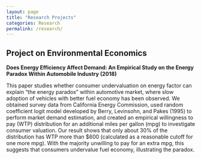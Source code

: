 ```yaml
---
layout: page
title: "Research Projects"
categories: Research
permalink: /research/
---
```


## Project on Environmental Economics

**Does Energy Efficiency Affect Demand: An Empirical Study on the Energy Paradox Within Automobile Industry (2018)**

This paper studies whether consumer undervaluation on energy factor can explain “the energy paradox” within automotive market, where slow adoption of vehicles with better fuel economy has been observed. We obtained survey data from California Energy Commission, used random coefficient logit model developed by Berry, Levinsohn, and Pakes (1995) to perform market demand estimation, and created an empirical willingness to pay (WTP) distribution for an additional miles per gallon (mpg) to investigate consumer valuation. Our result shows that only about 30% of the distribution has WTP more than $600 (calculated as a reasonable cutoff for one more mpg). With the majority unwilling to pay for an extra mpg, this suggests that consumers undervalue fuel economy, illustrating the paradox.
